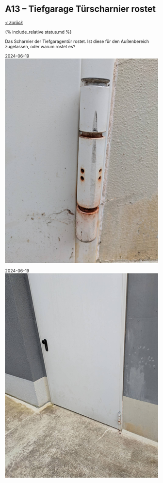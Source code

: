 # A13 &ndash; Tiefgarage Türscharnier rostet

_[&lt; zurück](../../index.md)_

{% include_relative status.md %}

Das Scharnier der Tiefgaragentür rostet. Ist diese für den Außenbereich zugelassen, oder warum rostet es?

2024-06-19
![](PXL_20240619_145246016.RAW-01.COVER_small.jpg)

2024-06-19
![](PXL_20240619_145252060.RAW-01.COVER_small.jpg)

